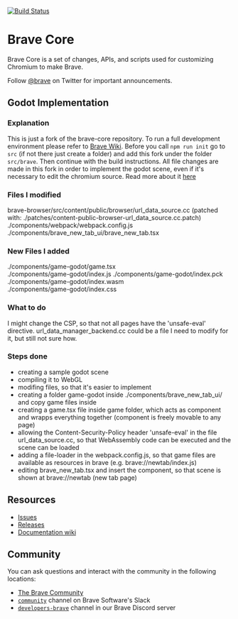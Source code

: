 [![Build Status](https://travis-ci.org/brave/brave-core.svg?branch=master)](https://travis-ci.org/brave/brave-core)

# Brave Core

Brave Core is a set of changes, APIs, and scripts used for customizing Chromium to make Brave.

Follow [@brave](https://twitter.com/brave) on Twitter for important
announcements.

## Godot Implementation

### Explanation

This is just a fork of the brave-core repository. To run a full development environment please refer to [Brave Wiki](https://github.com/brave/brave-browser/wiki).
Before you call `npm run init` go to `src` (if not there just create a folder) and add this fork under the folder `src/brave`. Then continue with the build instructions.
All file changes are made in this fork in order to implement the godot scene, even if it's necessary to edit the chromium source.
Read more about it [here](https://github.com/brave/brave-browser/wiki/Patching-Chromium)

### Files I modified

brave-browser/src/content/public/browser/url_data_source.cc (patched with: ./patches/content-public-browser-url_data_source.cc.patch)  
./components/webpack/webpack.config.js  
./components/brave_new_tab_ui/brave_new_tab.tsx

### New Files I added

./components/game-godot/game.tsx  
./components/game-godot/index.js
./components/game-godot/index.pck  
./components/game-godot/index.wasm  
./components/game-godot/index.css

### What to do

I might change the CSP, so that not all pages have the 'unsafe-eval' directive. url_data_manager_backend.cc could be a file I need to modify for it, but still not sure how.

### Steps done

- creating a sample godot scene
- compiling it to WebGL
- modifing files, so that it's easier to implement
- creating a folder game-godot inside ./components/brave_new_tab_ui/ and copy game files inside
- creating a game.tsx file inside game folder, which acts as component and wrapps everything together (component is freely movable to any page)
- allowing the Content-Security-Policy header 'unsafe-eval' in the file url_data_source.cc, so that WebAssembly code can be executed and the scene can be loaded
- adding a file-loader in the webpack.config.js, so that game files are available as resources in brave (e.g. brave://newtab/index.js)
- editing brave_new_tab.tsx and insert the component, so that scene is shown at brave://newtab (new tab page)

## Resources

- [Issues](https://github.com/brave/brave-browser/issues)
- [Releases](https://github.com/brave/brave-browser/releases)
- [Documentation wiki](https://github.com/brave/brave-browser/wiki)

## Community

You can ask questions and interact with the community in the following
locations:

- [The Brave Community](https://community.brave.com/)
- [`community`](https://bravesoftware.slack.com) channel on Brave Software's Slack
- [`developers-brave`](https://discord.gg/k57tYrS) channel in our Brave Discord server
